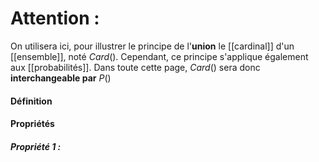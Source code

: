 # Attention :
On utilisera ici, pour illustrer le principe de l'**union** le [[cardinal]] d'un [[ensemble]], noté $Card()$.
Cependant, ce principe s'applique également aux [[probabilités]]. 
Dans toute cette page, $Card()$ sera donc **interchangeable par** $P()$ 

#### Définition

#### Propriétés
##### Propriété 1 :

